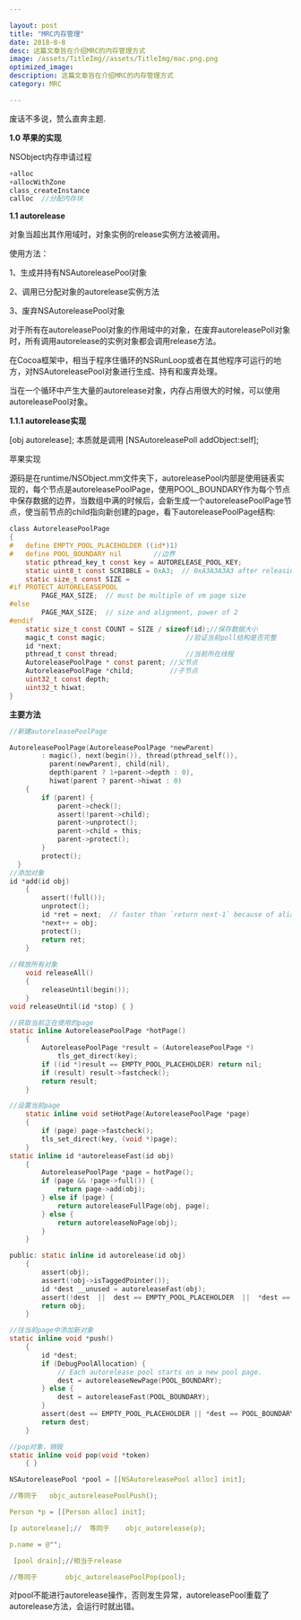 ```yaml
---

layout: post
title: "MRC内存管理"
date: 2018-8-8
desc: 这篇文章旨在介绍MRC的内存管理方式
image: /assets/TitleImg//assets/TitleImg/mac.png.png
optimized_image: 
description: 这篇文章旨在介绍MRC的内存管理方式
category: MRC

---
```




废话不多说，赞么直奔主题.

**1.0 苹果的实现**

NSObject内存申请过程

```c
+alloc
+allocWithZone
class_createInstance
calloc 	//分配内存块
```

**1.1 autorelease**

对象当超出其作用域时，对象实例的release实例方法被调用。

使用方法：

1、生成并持有NSAutoreleasePool对象

2、调用已分配对象的autorelease实例方法

3、废弃NSAutoreleasePool对象

对于所有在autoreleasePool对象的作用域中的对象，在废弃autoreleasePoll对象时，所有调用autorelease的实例对象都会调用release方法。

在Cocoa框架中，相当于程序住循环的NSRunLoop或者在其他程序可运行的地方，对NSAutoreleasePool对象进行生成、持有和废弃处理。

当在一个循环中产生大量的autorelease对象，内存占用很大的时候，可以使用autoreleasePool对象。

**1.1.1 autorelease实现**

[obj autorelease];  本质就是调用   [NSAutoreleasePoll addObject:self];

苹果实现

源码是在runtime/NSObject.mm文件夹下，autoreleasePool内部是使用链表实现的，每个节点是autoreleasePoolPage，使用POOL_BOUNDARY作为每个节点中保存数据的边界，当数组中满的时候后，会新生成一个autoreleasePoolPage节点，使当前节点的child指向新创建的page，看下autoreleasePoolPage结构:

```c
class AutoreleasePoolPage 
{
#   define EMPTY_POOL_PLACEHOLDER ((id*)1)
#   define POOL_BOUNDARY nil		//边界
    static pthread_key_t const key = AUTORELEASE_POOL_KEY;
    static uint8_t const SCRIBBLE = 0xA3;  // 0xA3A3A3A3 after releasing
    static size_t const SIZE = 
#if PROTECT_AUTORELEASEPOOL
        PAGE_MAX_SIZE;  // must be multiple of vm page size
#else
        PAGE_MAX_SIZE;  // size and alignment, power of 2
#endif
    static size_t const COUNT = SIZE / sizeof(id);//保存数据大小
    magic_t const magic;					//验证当前poll结构是否完整
    id *next;
    pthread_t const thread;					//当前所在线程
    AutoreleasePoolPage * const parent;	//父节点
    AutoreleasePoolPage *child;			//子节点
    uint32_t const depth;
    uint32_t hiwat;
}
```

**主要方法**

```c
//新建autoreleasePoolPage

AutoreleasePoolPage(AutoreleasePoolPage *newParent) 
        : magic(), next(begin()), thread(pthread_self()),
          parent(newParent), child(nil), 
          depth(parent ? 1+parent->depth : 0), 
          hiwat(parent ? parent->hiwat : 0)
    { 
        if (parent) {
            parent->check();
            assert(!parent->child);
            parent->unprotect();
            parent->child = this;
            parent->protect();
        }
        protect();
  }
//添加对象
id *add(id obj)
    {
        assert(!full());
        unprotect();
        id *ret = next;  // faster than `return next-1` because of aliasing
        *next++ = obj;
        protect();
        return ret;
    }
    
//释放所有对象
    void releaseAll() 
    {
        releaseUntil(begin());
    }
void releaseUntil(id *stop) { }

//获取当前正在使用的page
static inline AutoreleasePoolPage *hotPage() 
    {
        AutoreleasePoolPage *result = (AutoreleasePoolPage *)
            tls_get_direct(key);
        if ((id *)result == EMPTY_POOL_PLACEHOLDER) return nil;
        if (result) result->fastcheck();
        return result;
    }

//设置当前page
    static inline void setHotPage(AutoreleasePoolPage *page) 
    {
        if (page) page->fastcheck();
        tls_set_direct(key, (void *)page);
    }
static inline id *autoreleaseFast(id obj)
    {
        AutoreleasePoolPage *page = hotPage();
        if (page && !page->full()) {
            return page->add(obj);
        } else if (page) {
            return autoreleaseFullPage(obj, page);
        } else {
            return autoreleaseNoPage(obj);
        }
    }

public: static inline id autorelease(id obj)
    {
        assert(obj);
        assert(!obj->isTaggedPointer());
        id *dest __unused = autoreleaseFast(obj);
        assert(!dest  ||  dest == EMPTY_POOL_PLACEHOLDER  ||  *dest == obj);
        return obj;
    }

//往当前page中添加新对象
static inline void *push() 
    {
        id *dest;
        if (DebugPoolAllocation) {
            // Each autorelease pool starts on a new pool page.
            dest = autoreleaseNewPage(POOL_BOUNDARY);
        } else {
            dest = autoreleaseFast(POOL_BOUNDARY);
        }
        assert(dest == EMPTY_POOL_PLACEHOLDER || *dest == POOL_BOUNDARY);
        return dest;
    }

//pop对象，销毁
static inline void pop(void *token) 
    { }
```

```c s
NSAutoreleasePool *pool = [[NSAutoreleasePool alloc] init];

//等同于   objc_autoreleasePoolPush();

Person *p = [[Person alloc] init]; 

[p autorelease];//	等同于    objc_autorelease(p);

p.name = @"";

 [pool drain];//相当于release

//等同于		objc_autoreleasePoolPop(pool);
```

对pool不能进行autorelease操作，否则发生异常，autoreleasePool重载了autorelease方法，会运行时就出错。